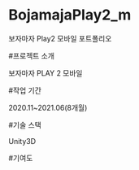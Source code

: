 # BojamajaPlay2_m

보자마자 Play2 모바일 포트폴리오

#프로젝트 소개

<p>
보자마자 PLAY 2 모바일
</p>

#작업 기간

<p>
2020.11~2021.06(8개월)
</p>
#기술 스택
<p>
Unity3D
</p>
#기여도
